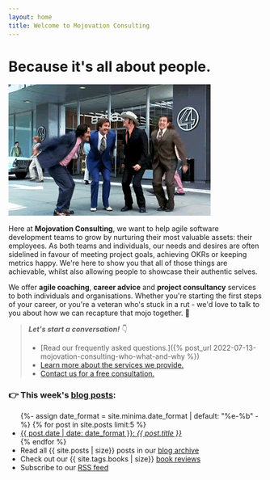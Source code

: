 ```yaml
---
layout: home
title: Welcome to Mojovation Consulting
---
```


# Because it's all about people.

![Anchorman - jumping](/assets/img/anchorman.gif)

Here at **Mojovation Consulting**, we want to help agile software development teams to grow by nurturing their most valuable assets: their employees. As both teams and individuals, our needs and desires are often sidelined in favour of meeting project goals, achieving OKRs or keeping metrics happy. We're here to show you that all of those things are achievable, whilst also allowing people to showcase their authentic selves.

We offer **agile coaching**, **career advice** and **project consultancy** services to both individuals and organisations. Whether you're starting the first steps of your career, or you're a veteran who's stuck in a rut - we'd love to talk to you about how we can recapture that mojo together. 🚀

> **_Let's start a conversation!_** 👇  
> * [Read our frequently asked questions.]({% post_url 2022-07-13-mojovation-consulting-who-what-and-why %})
> * [Learn more about the services we provide.](/packages) 
> * [Contact us for a free consultation.](/contact)



### 👉 This week's [blog posts](/blog/):

<ul>
{%- assign date_format = site.minima.date_format | default: "%e-%b" -%}
  {% for post in site.posts limit:5 %}
    <li>
      <a href="{{ post.url }}">{{ post.date | date: date_format }}: <i>{{ post.title }}</i></a>
    </li>
  {% endfor %}
  <li>Read all {{ site.posts | size}} posts in our <a href="/blog/">blog archive</a></li>
  <li>Check out our {{ site.tags.books | size}} <a href="/books/">book reviews</a></li>
  <li>Subscribe to our <a href="feed.xml">RSS feed</a></li>
</ul>